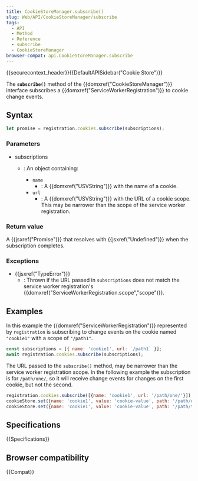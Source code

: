 ```yaml
---
title: CookieStoreManager.subscribe()
slug: Web/API/CookieStoreManager/subscribe
tags:
  - API
  - Method
  - Reference
  - subscribe
  - CookieStoreManager
browser-compat: api.CookieStoreManager.subscribe
---
```

{{securecontext_header}}{{DefaultAPISidebar("Cookie Store")}}

The **`subscribe()`** method of the {{domxref("CookieStoreManager")}} interface subscribes a {{domxref("ServiceWorkerRegistration")}} to cookie change events.

## Syntax

```js
let promise = registration.cookies.subscribe(subscriptions);
```

### Parameters

- subscriptions

  - : An object containing:

    - `name`
      - : A {{domxref("USVString")}} with the name of a cookie.
    - `url`
      - : A {{domxref("USVString")}} with the URL of a cookie scope. This may be narrower than the scope of the service worker registration.

### Return value

A {{jsxref("Promise")}} that resolves with {{jsxref("Undefined")}} when the subscription completes.

### Exceptions

- {{jsxref("TypeError")}}
  - : Thrown if the URL passed in `subscriptions` does not match the service worker registration's {{domxref("ServiceWorkerRegistration.scope","scope")}}.

## Examples

In this example the {{domxref("ServiceWorkerRegistration")}} represented by `registration` is subscribing to change events on the cookie named `"cookie1"` with a scope of `"/path1"`.

```js
const subscriptions = [{ name: 'cookie1', url: `/path1` }];
await registration.cookies.subscribe(subscriptions);
```

The URL passed to the `subscribe()` method, may be narrower than the service worker registration scope. In the following example the subscription is for `/path/one/`, so it will receive change events for changes on the first cookie, but not the second.

```js
registration.cookies.subscribe([{name: 'cookie1', url: '/path/one/'}]); // subscription
cookieStore.set({name: 'cookie1', value: 'cookie-value', path: '/path/one/'}); // receives a change event
cookieStore.set({name: 'cookie1', value: 'cookie-value', path: '/path/two/'}); // does not receive a change event
```

## Specifications

{{Specifications}}

## Browser compatibility

{{Compat}}
